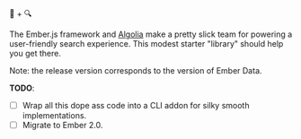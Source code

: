 :hamster: + :mag:

The Ember.js framework and [Algolia](https://www.algolia.com) make a pretty slick team for powering a user-friendly search experience. This modest starter "library" should help you get there. 

Note: the release version corresponds to the version of Ember Data.

**TODO**:    
- [ ] Wrap all this dope ass code into a CLI addon for silky smooth implementations.
- [ ] Migrate to Ember 2.0.
